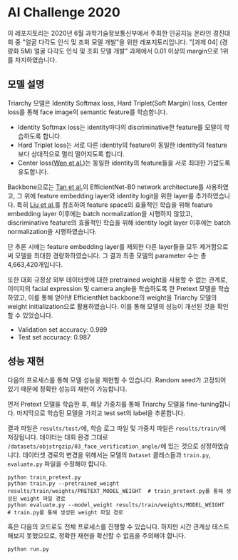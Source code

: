 # AI Challenge 2020
이 레포지토리는 2020년 6월 과학기술정보통신부에서 주최한 인공지능 온라인 경진대회 중 "얼굴 다각도 인식 및 조회 모델 개발"을 위한 레포지토리입니다. "[과제 04] (경량화 5M) 얼굴 다각도 인식 및 조회 모델 개발" 과제에서 0.01 이상의 margin으로 1위를 차지하였습니다.


## 모델 설명
Triarchy 모델은 Identity Softmax loss, Hard Triplet(Soft Margin) loss, Center loss를 통해 face image의 semantic feature를 학습합니다.
- Identity Softmax loss는 identity마다의 discriminative한 feature를 모델이 학습하도록 합니다.
- Hard Triplet loss는 서로 다른 identity의 feature이 동일한 identity의 feature보다 상대적으로 멀리 떨어지도록 합니다.
- Center loss([Wen et al.](https://ydwen.github.io/papers/WenECCV16.pdf))는 동일한 identity의 feature들을 서로 최대한 가깝도록 유도합니다.

Backbone으로는 [Tan et al.](http://proceedings.mlr.press/v97/tan19a/tan19a.pdf)의 EfficientNet-B0 network architecture를 사용하였고, 그 위에 feature embedding layer와 identity logit을 위한 layer를 추가하였습니다. 특히 [Liu et al.](https://arxiv.org/pdf/1908.01683v1.pdf)를 참조하여 feature space의 효율적인 학습을 위해 feature embedding layer 이후에는 batch normalization을 시행하지 않았고, discriminative feature의 효율적인 학습을 위해 identity logit layer 이후에는 batch normalization을 시행하였습니다.

단 추론 시에는 feature embedding layer를 제외한 다른 layer들을 모두 제거함으로써 모델을 최대한 경량화하였습니다. 그 결과 최종 모델의 parameter 수는 총 4,663,420개입니다.

또한 대회 규정상 외부 데이터셋에 대한 pretrained weight을 사용할 수 없는 관계로, 이미지의 facial expression 및 camera angle을 학습하도록 한 Pretext 모델을 학습하였고, 이를 통해 얻어낸 EfficientNet backbone의 weight을 Triarchy 모델의 weight initialization으로 활용하였습니다. 이를 통해 모델의 성능이 개선된 것을 확인할 수 있었습니다.

- Validation set accuracy: 0.989
- Test set accuracy: 0.987

## 성능 재현
다음의 프로세스를 통해 모델 성능을 재현할 수 있습니다. Random seed가 고정되어 있기 때문에 정확한 성능의 재현이 가능합니다.

먼저 Pretext 모델을 학습한 후, 해당 가중치를 통해 Triarchy 모델을 fine-tuning합니다. 마지막으로 학습된 모델을 가지고 test set의 label을 추론합니다.

결과 파일은 `results/test/`에, 학습 로그 파일 및 가중치 파일은 `results/train/`에 저장됩니다. 데이터는 대회 환경 그대로 `/datasets/objstrgzip/03_face_verification_angle/`에 있는 것으로 상정하였습니다. 데이터셋 경로의 변경을 위해서는 모델의 `Dataset` 클래스들과 `train.py`, `evaluate.py` 파일을 수정해야 합니다.

```
python train_pretext.py
python train.py --pretrained_weight results/train/weights/PRETEXT_MODEL_WEIGHT  # train_pretext.py를 통해 생성된 weight 파일 경로
python evaluate.py --model_weight results/train/weights/MODEL_WEIGHT  # train.py를 통해 생성된 weight 파일 경로
```

혹은 다음의 코드로도 전체 프로세스를 진행할 수 있습니다. 하지만 시간 관계상 테스트해보지 못했으므로, 정확한 재현을 확신할 수 없음을 주의해야 합니다.

```
python run.py
```
